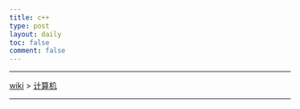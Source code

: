```yaml
---
title: c++
type: post
layout: daily
toc: false
comment: false
---
```

---
[wiki](/gknows/wiki) > [计算机](/gknows/计算机)

---
